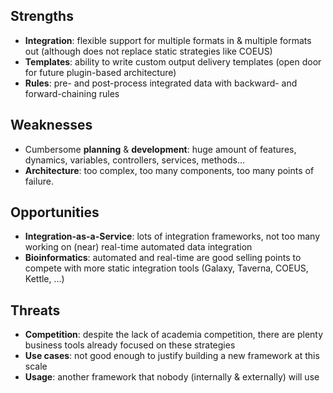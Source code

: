 ## Strengths
- **Integration**: flexible support for multiple formats in & multiple formats out (although does not replace static strategies like COEUS)
- **Templates**: ability to write custom output delivery templates (open door for future plugin-based architecture)
- **Rules**: pre- and post-process integrated data with backward- and forward-chaining rules

## Weaknesses
- Cumbersome **planning** & **development**: huge amount of features, dynamics, variables, controllers, services, methods...
- **Architecture**: too complex, too many components, too many points of failure.

## Opportunities
- **Integration-as-a-Service**: lots of integration frameworks, not too many working on (near) real-time automated data integration
- **Bioinformatics**: automated and real-time are good  selling points to compete with more static  integration tools (Galaxy, Taverna, COEUS, Kettle, …)

## Threats
- **Competition**: despite the lack of academia competition, there are plenty business tools already focused on these strategies
- **Use cases**: not good enough to justify building a new framework at this scale
- **Usage**: another framework that nobody (internally & externally) will use